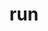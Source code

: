 ---
category: 3-letters
denotation: run, flow, run together
name: run
reference_link: null
root_language: Old English
root_name: rinnan
title: run
type: free
word_sums:
- respelling: outrun
  sum: Out + Run
- respelling: outruns
  sum: Out + Run + s
- respelling: outrunning
  sum: Out + Run + ing
- respelling: rerun
  sum: re + Run
- respelling: reruns
  sum: re + Run + s
- respelling: rerunning
  sum: re + Run + ing
- respelling: overrun
  sum: over + Run
- respelling: overruns
  sum: over + Run + s
- respelling: overrunning
  sum: over + Run + ing
- respelling: gunrunner
  sum: Gun + Run + er
- respelling: gunrunners
  sum: Gun + Run + er + s
- respelling: gunrunning
  sum: Gun + Run + ing
- respelling: forerunner
  sum: fore + Run + er
- respelling: forerunners
  sum: fore + Run + er + s
- respelling: roadrunner
  sum: Road + Run + er
- respelling: roadrunners
  sum: Road + Run +er + s
- respelling: runny
  sum: Run + y
- respelling: runnier
  sum: Run + y + er
- respelling: runniest
  sum: Run + y + est
- respelling: running
  sum: Run + ing
- respelling: runs
  sum: Run + s
- respelling: runner
  sum: Run + er
- respelling: runners
  sum: Run + er + s
- respelling: runway
  sum: Run + Way
- respelling: runways
  sum: Run + Way + s
- respelling: runaway
  sum: Run + Away
- respelling: runaways
  sum: Run + Away + s
- respelling: rundown
  sum: Run + Down
- respelling: rundowns
  sum: Run + Down + s
- respelling: runabout
  sum: Run + About
- respelling: runabouts
  sum: Run + About + s
- respelling: runaround
  sum: Run + Around
---